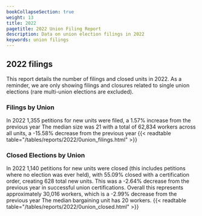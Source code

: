 ```yaml
---
bookCollapseSection: true
weight: 13
title: 2022
pagetitle: 2022 Union Filing Report
description: Data on union election filings in 2022
keywords: union filings
---
```


## 2022 filings

This report details the number of filings and closed units in 2022. As a reminder, we are only showing filings and closures related to single union elections (rare multi-union elections are excluded).

### Filings by Union
In 2022 1,355 petitions for new units were filed, a 1.57% increase from the previous year The median size was 21 with a total of 62,834 workers across all units, a -15.58% decrease from the previous year
{{< readtable table="/tables/reports/2022/0union_filings.html" >}}

### Closed Elections by Union
In 2022 1,140 petitions for new units were closed (this includes petitions where no election was ever held), with 55.09% closed with a certification order, creating 628 total new units. This was a -2.64% decrease from the previous year in successful union certifications. Overall this represents approximately 30,016 workers, which is a -2.99% decrease from the previous year The median bargaining unit has 20 workers.
{{< readtable table="/tables/reports/2022/0union_closed.html" >}}
